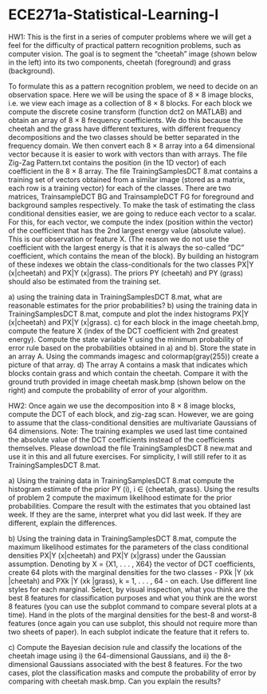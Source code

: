 # ECE271a-Statistical-Learning-I
HW1:
This is the first in a series of computer problems where we will get a feel for the difficulty of practical pattern recognition problems, such as computer vision. 
The goal is to segment the “cheetah” image (shown below in the left) into its two components, cheetah (foreground) and grass (background).

To formulate this as a pattern recognition problem, we need to decide on an observation space. Here we will be using the space of 8 × 8 image blocks, i.e. we view each image as a collection of 8 × 8 blocks. For each block we compute the discrete cosine transform (function dct2 on MATLAB) and obtain an array of 8 × 8 frequency coefficients. We do this because the cheetah and the grass have different textures, with different frequency decompositions and the two classes should be better separated in the frequency domain. We then convert each 8 × 8 array into a 64 dimensional vector because it is easier to work with vectors than with arrays. The file Zig-Zag Pattern.txt contains the position (in the 1D vector) of each coefficient in the 8 × 8 array. The file TrainingSamplesDCT 8.mat contains a training set of vectors obtained from a similar image (stored as a matrix, each row is a training vector) for each of the classes. There are two matrices, TrainsampleDCT BG and TrainsampleDCT FG for foreground and background samples respectively.
To make the task of estimating the class conditional densities easier, we are going to reduce each vector to a scalar. For this, for each vector, we compute the index (position within the vector) of the coefficient that has the 2nd largest energy value (absolute value). This is our observation or feature X. (The reason we do not use the coefficient with the largest energy is that it is always the so-called “DC” coefficient, which contains the mean of the block). By building an histogram of these indexes we obtain the class-conditionals for the two classes PX|Y (x|cheetah) and PX|Y (x|grass). The priors PY (cheetah) and PY (grass) should also be estimated from the training set.

a) using the training data in TrainingSamplesDCT 8.mat, what are reasonable estimates for the prior probabilities?
b) using the training data in TrainingSamplesDCT 8.mat, compute and plot the index histograms PX|Y (x|cheetah) and PX|Y (x|grass).
c) for each block in the image cheetah.bmp, compute the feature X (index of the DCT coefficient with 2nd greatest energy). Compute the state variable Y using the minimum probability of error rule based on the probabilities obtained in a) and b). Store the state in an array A. Using the commands imagesc and colormap(gray(255)) create a picture of that array.
d) The array A contains a mask that indicates which blocks contain grass and which contain the cheetah. Compare it with the ground truth provided in image cheetah mask.bmp (shown below on the right) and compute the probability of error of your algorithm.

HW2: Once again we use the decomposition into 8 × 8 image blocks, compute the DCT of each block, and zig-zag scan. However, we are going to assume that the class-conditional densities are multivariate Gaussians of 64 dimensions.
Note: The training examples we used last time contained the absolute value of the DCT coefficients instead of the coefficients themselves. Please download the file TrainingSamplesDCT 8 new.mat and use it in this and all future exercises. For simplicity, I will still refer to it as TrainingSamplesDCT 8.mat.

a) Using the training data in TrainingSamplesDCT 8.mat compute the histogram estimate of the prior PY (i), i ∈ {cheetah, grass}. Using the results of problem 2 compute the maximum likelihood estimate for the prior probabilities. Compare the result with the estimates that you obtained last week. If they are the same, interpret what you did last week. If they are different, explain the differences.

b) Using the training data in TrainingSamplesDCT 8.mat, compute the maximum likelihood estimates for the parameters of the class conditional densities PX|Y (x|cheetah) and PX|Y (x|grass) under the Gaussian assumption. Denoting by X = {X1, . . . , X64} the vector of DCT coefficients, create 64 plots with the marginal densities for the two classes - PXk |Y (xk |cheetah) and PXk |Y (xk |grass), k = 1, . . . , 64 - on each. Use different line styles for each marginal. Select, by visual inspection, what you think are the best 8 features for classification purposes and what you think are the worst 8 features (you can use the subplot command to compare several plots at a time). Hand in the plots of the marginal densities for the best-8 and worst-8 features (once again you can use subplot, this should not require more than two sheets of paper). In each subplot indicate the feature that it refers to.

c) Compute the Bayesian decision rule and classify the locations of the cheetah image using i) the 64-dimensional Gaussians, and ii) the 8-dimensional Gaussians associated with the best 8 features. For the two cases, plot the classification masks and compute the probability of error by comparing with cheetah mask.bmp. Can you explain the results?
